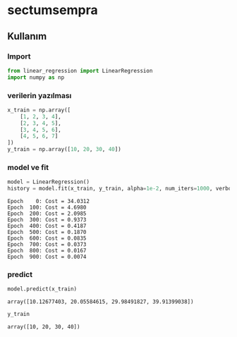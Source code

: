 # sectumsempra



## Kullanım

### Import

```python
from linear_regression import LinearRegression
import numpy as np 
```

### verilerin yazılması
```python
x_train = np.array([
    [1, 2, 3, 4],
    [2, 3, 4, 5],
    [3, 4, 5, 6],
    [4, 5, 6, 7]
])
y_train = np.array([10, 20, 30, 40])
```

### model ve fit
```python
model = LinearRegression()
history = model.fit(x_train, y_train, alpha=1e-2, num_iters=1000, verbose=True)
```

    Epoch    0: Cost = 34.0312
    Epoch  100: Cost = 4.6980
    Epoch  200: Cost = 2.0985
    Epoch  300: Cost = 0.9373
    Epoch  400: Cost = 0.4187
    Epoch  500: Cost = 0.1870
    Epoch  600: Cost = 0.0835
    Epoch  700: Cost = 0.0373
    Epoch  800: Cost = 0.0167
    Epoch  900: Cost = 0.0074


### predict
```python
model.predict(x_train)
```
`array([10.12677403, 20.05584615, 29.98491827, 39.91399038])`

```python
y_train
```
`array([10, 20, 30, 40])`
